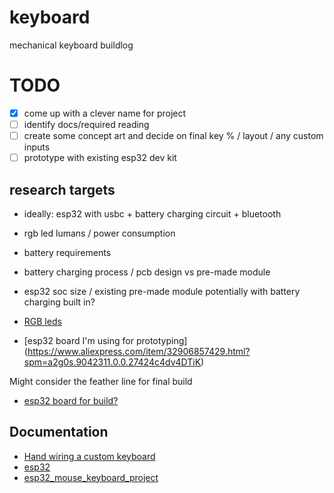 # keyboard
mechanical keyboard buildlog

# TODO
- [X] come up with a clever name for project
- [ ] identify docs/required reading
- [ ] create some concept art and decide on final key % / layout / any custom inputs
- [ ] prototype with existing esp32 dev kit

## research targets
- ideally:  esp32 with usbc + battery charging circuit + bluetooth
- rgb led lumans / power consumption
- battery requirements
- battery charging process / pcb design vs pre-made module
- esp32 soc size / existing pre-made module potentially with battery charging built in?

- [RGB leds](https://www.aliexpress.com/item/32966375934.html?spm=a2g0s.9042311.0.0.27424c4dv4DTiK)
- [esp32 board I'm using for prototyping] (https://www.aliexpress.com/item/32906857429.html?spm=a2g0s.9042311.0.0.27424c4dv4DTiK)

Might consider the feather line for final build
- [esp32 board for build?](https://www.adafruit.com/product/3405)

## Documentation
- [Hand wiring a custom keyboard](https://matt3o.com/hand-wiring-a-custom-keyboard/)
- [esp32](https://www.espressif.com/en/products/socs/esp32)
- [esp32_mouse_keyboard_project](https://github.com/asterics/esp32_mouse_keyboard)


